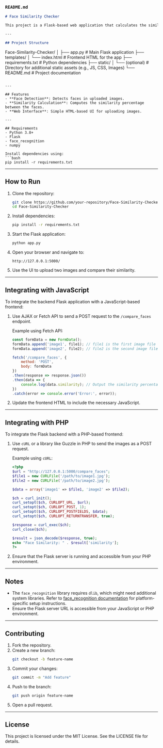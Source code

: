 ### `README.md`

```markdown
# Face Similarity Checker

This project is a Flask-based web application that calculates the similarity between faces in two uploaded images using the `face_recognition` library.

---

## Project Structure

```
Face-Similarity-Checker/
│
├── app.py                  # Main Flask application
├── templates/
│   └── index.html          # Frontend HTML for the app
├── requirements.txt        # Python dependencies
├── static/
│   └── (optional)          # Directory for additional static assets (e.g., JS, CSS, Images)
└── README.md               # Project documentation
```

---

## Features
- **Face Detection**: Detects faces in uploaded images.
- **Similarity Calculation**: Computes the similarity percentage between the faces.
- **Web Interface**: Simple HTML-based UI for uploading images.

---

## Requirements
- Python 3.8+
- Flask
- face_recognition
- numpy

Install dependencies using:
```bash
pip install -r requirements.txt
```

---

## How to Run

1. Clone the repository:
   ```bash
   git clone https://github.com/your-repository/Face-Similarity-Checker.git
   cd Face-Similarity-Checker
   ```

2. Install dependencies:
   ```bash
   pip install -r requirements.txt
   ```

3. Start the Flask application:
   ```bash
   python app.py
   ```

4. Open your browser and navigate to:
   ```
   http://127.0.0.1:5000/
   ```

5. Use the UI to upload two images and compare their similarity.

---

## Integrating with JavaScript

To integrate the backend Flask application with a JavaScript-based frontend:

1. Use AJAX or Fetch API to send a POST request to the `/compare_faces` endpoint.

   Example using Fetch API:
   ```javascript
   const formData = new FormData();
   formData.append('image1', file1); // file1 is the first image file
   formData.append('image2', file2); // file2 is the second image file

   fetch('/compare_faces', {
       method: 'POST',
       body: formData
   })
   .then(response => response.json())
   .then(data => {
       console.log(data.similarity); // Output the similarity percentage
   })
   .catch(error => console.error('Error:', error));
   ```

2. Update the frontend HTML to include the necessary JavaScript.

---

## Integrating with PHP

To integrate the Flask backend with a PHP-based frontend:

1. Use `cURL` or a library like Guzzle in PHP to send the images as a POST request.

   Example using `cURL`:
   ```php
   <?php
   $url = "http://127.0.0.1:5000/compare_faces";
   $file1 = new CURLFile('/path/to/image1.jpg');
   $file2 = new CURLFile('/path/to/image2.jpg');

   $data = array('image1' => $file1, 'image2' => $file2);

   $ch = curl_init();
   curl_setopt($ch, CURLOPT_URL, $url);
   curl_setopt($ch, CURLOPT_POST, 1);
   curl_setopt($ch, CURLOPT_POSTFIELDS, $data);
   curl_setopt($ch, CURLOPT_RETURNTRANSFER, true);

   $response = curl_exec($ch);
   curl_close($ch);

   $result = json_decode($response, true);
   echo "Face Similarity: " . $result['similarity'];
   ?>
   ```

2. Ensure that the Flask server is running and accessible from your PHP environment.

---

## Notes
- The `face_recognition` library requires `dlib`, which might need additional system libraries. Refer to [face_recognition documentation](https://github.com/ageitgey/face_recognition) for platform-specific setup instructions.
- Ensure the Flask server URL is accessible from your JavaScript or PHP environment.

---

## Contributing

1. Fork the repository.
2. Create a new branch:
   ```bash
   git checkout -b feature-name
   ```
3. Commit your changes:
   ```bash
   git commit -m "Add feature"
   ```
4. Push to the branch:
   ```bash
   git push origin feature-name
   ```
5. Open a pull request.

---

## License
This project is licensed under the MIT License. See the LICENSE file for details.
```
